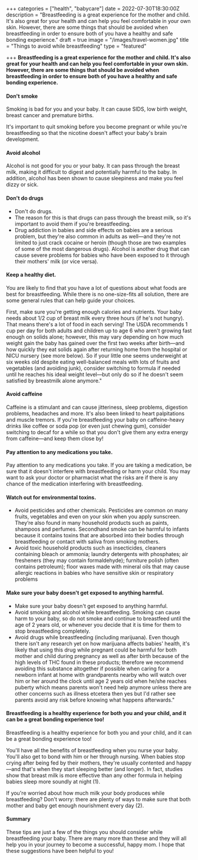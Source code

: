 +++
categories = ["health", "babycare"]
date = 2022-07-30T18:30:00Z
description = "Breastfeeding is a great experience for the mother and child. It's also great for your health and can help you feel comfortable in your own skin. However, there are some things that should be avoided when breastfeeding in order to ensure both of you have a healthy and safe bonding experience."
draft = true
image = "/images/travel-women.jpg"
title = "Things to avoid while breastfeeding"
type = "featured"

+++
**Breastfeeding is a great experience for the mother and child. It's also great for your health and can help you feel comfortable in your own skin. However, there are some things that should be avoided when breastfeeding in order to ensure both of you have a healthy and safe bonding experience.**

#### Don't smoke

Smoking is bad for you and your baby. It can cause SIDS, low birth weight, breast cancer and premature births.

It's important to quit smoking before you become pregnant or while you're breastfeeding so that the nicotine doesn't affect your baby's brain development.

#### Avoid alcohol

Alcohol is not good for you or your baby. It can pass through the breast milk, making it difficult to digest and potentially harmful to the baby. In addition, alcohol has been shown to cause sleepiness and make you feel dizzy or sick.

#### Don't do drugs

* Don't do drugs.
* The reason for this is that drugs can pass through the breast milk, so it's important to avoid them if you're breastfeeding.
* Drug addiction in babies and side effects on babies are a serious problem, but they're also common in adults as well—and they're not limited to just crack cocaine or heroin (though those are two examples of some of the most dangerous drugs). Alcohol is another drug that can cause severe problems for babies who have been exposed to it through their mothers' milk (or vice versa).

#### Keep a healthy diet.

You are likely to find that you have a lot of questions about what foods are best for breastfeeding. While there is no one-size-fits all solution, there are some general rules that can help guide your choices.

First, make sure you're getting enough calories and nutrients. Your baby needs about 1/2 cup of breast milk every three hours (if he's not hungry). That means there's a lot of food in each serving! The USDA recommends 1 cup per day for both adults and children up to age 6 who aren't growing fast enough on solids alone; however, this may vary depending on how much weight gain the baby has gained over the first two weeks after birth—and how quickly they eat solids again after returning home from the hospital or NICU nursery (see more below). So if your little one seems underweight at six weeks old despite eating well-balanced meals with lots of fruits and vegetables (and avoiding junk), consider switching to formula if needed until he reaches his ideal weight level—but only do so if he doesn't seem satisfied by breastmilk alone anymore."

#### Avoid caffeine

Caffeine is a stimulant and can cause jitteriness, sleep problems, digestion problems, headaches and more. It's also been linked to heart palpitations and muscle tremors. If you're breastfeeding your baby on caffeine-heavy drinks like coffee or soda pop (or even just chewing gum), consider switching to decaf for a while so that you don't give them any extra energy from caffeine—and keep them close by!

#### Pay attention to any medications you take.

Pay attention to any medications you take. If you are taking a medication, be sure that it doesn't interfere with breastfeeding or harm your child. You may want to ask your doctor or pharmacist what the risks are if there is any chance of the medication interfering with breastfeeding.

#### Watch out for environmental toxins.

* Avoid pesticides and other chemicals. Pesticides are common on many fruits, vegetables and even on your skin when you apply sunscreen. They’re also found in many household products such as paints, shampoos and perfumes. Secondhand smoke can be harmful to infants because it contains toxins that are absorbed into their bodies through breastfeeding or contact with saliva from smoking mothers.
* Avoid toxic household products such as insecticides, cleaners containing bleach or ammonia; laundry detergents with phosphates; air fresheners (they may contain formaldehyde); furniture polish (often contains petroleum); floor waxes made with mineral oils that may cause allergic reactions in babies who have sensitive skin or respiratory problems

#### Make sure your baby doesn't get exposed to anything harmful.

* Make sure your baby doesn't get exposed to anything harmful.
* Avoid smoking and alcohol while breastfeeding. Smoking can cause harm to your baby, so do not smoke and continue to breastfeed until the age of 2 years old, or whenever you decide that it is time for them to stop breastfeeding completely.
* Avoid drugs while breastfeeding (including marijuana). Even though there isn't any research yet on how marijuana affects babies' health, it's likely that using this drug while pregnant could be harmful for both mother and child during pregnancy as well as after birth because of the high levels of THC found in these products; therefore we recommend avoiding this substance altogether if possible when caring for a newborn infant at home with grandparents nearby who will watch over him or her around the clock until age 2 years old when he/she reaches puberty which means parents won't need help anymore unless there are other concerns such as illness etcetera then yes but I'd rather see parents avoid any risk before knowing what happens afterwards."

#### Breastfeeding is a healthy experience for both you and your child, and it can be a great bonding experience too!

Breastfeeding is a healthy experience for both you and your child, and it can be a great bonding experience too!

You'll have all the benefits of breastfeeding when you nurse your baby. You'll also get to bond with him or her through nursing. When babies stop crying after being fed by their mothers, they're usually contented and happy—and that's when they start sleeping better (and longer). In fact, studies show that breast milk is more effective than any other formula in helping babies sleep more soundly at night (1).

If you're worried about how much milk your body produces while breastfeeding? Don't worry: there are plenty of ways to make sure that both mother and baby get enough nourishment every day (2).

#### Summary

These tips are just a few of the things you should consider while breastfeeding your baby. There are many more than these and they will all help you in your journey to become a successful, happy mom. I hope that these suggestions have been helpful to you!